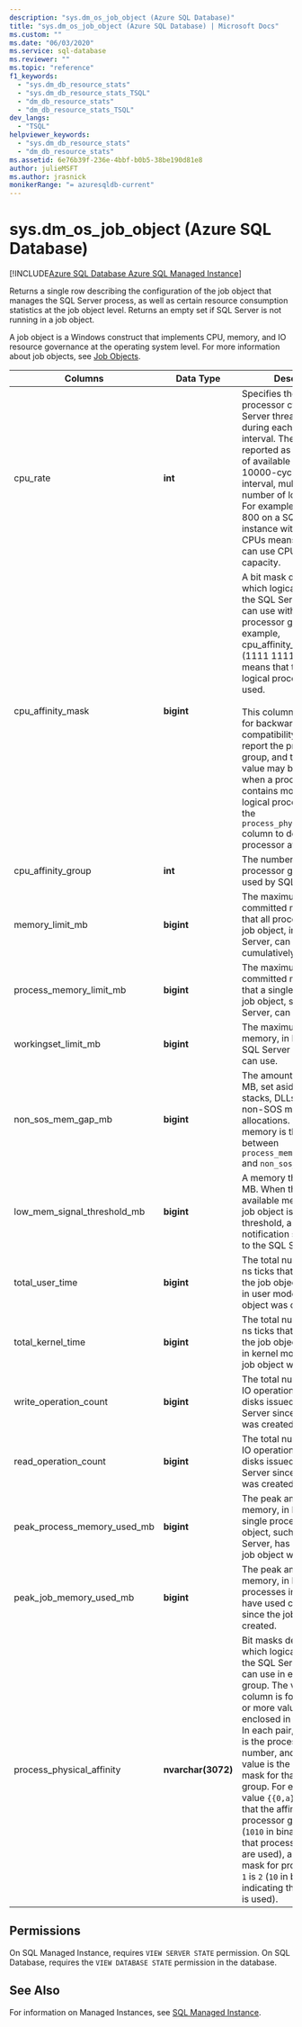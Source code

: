 ```yaml
---
description: "sys.dm_os_job_object (Azure SQL Database)"
title: "sys.dm_os_job_object (Azure SQL Database) | Microsoft Docs"
ms.custom: ""
ms.date: "06/03/2020"
ms.service: sql-database
ms.reviewer: ""
ms.topic: "reference"
f1_keywords: 
  - "sys.dm_db_resource_stats"
  - "sys.dm_db_resource_stats_TSQL"
  - "dm_db_resource_stats"
  - "dm_db_resource_stats_TSQL"
dev_langs: 
  - "TSQL"
helpviewer_keywords: 
  - "sys.dm_db_resource_stats"
  - "dm_db_resource_stats"
ms.assetid: 6e76b39f-236e-4bbf-b0b5-38be190d81e8
author: julieMSFT
ms.author: jrasnick
monikerRange: "= azuresqldb-current"
---
```

# sys.dm_os_job_object (Azure SQL Database)
[!INCLUDE[Azure SQL Database Azure SQL Managed Instance](../../includes/applies-to-version/asdb-asdbmi.md)]

Returns a single row describing the configuration of the job object that manages the SQL Server process, as well as certain resource consumption statistics at the job object level. Returns an empty set if SQL Server is not running in a job object.

A job object is a Windows construct that implements CPU, memory, and IO resource governance at the operating system level. For more information about job objects, see [Job Objects](/windows/desktop/ProcThread/job-objects).
  
|Columns|Data Type|Description|  
|-------------|---------------|-----------------|  
|cpu_rate|**int**|Specifies the portion of processor cycles that SQL Server threads can use during each scheduling interval. The value is reported as a percentage of available cycles within a 10000-cycle scheduling interval, multiplied by the number of logical CPUs. For example, the value 800 on a SQL Server instance with 8 logical CPUs means that threads can use CPUs are their full capacity.|
|cpu_affinity_mask|**bigint**|A bit mask describing which logical processors the SQL Server process can use within the processor group. For example, cpu_affinity_mask 255 (1111 1111 in binary) means that the first eight logical processors can be used. <br /><br />This column is provided for backwards compatibility. It does not report the processor group, and the reported value may be incorrect when a processor group contains more than 64 logical processors. Use the `process_physical_affinity` column to determine processor affinity instead.|
|cpu_affinity_group|**int**|The number of the processor group that is used by SQL Server.|
|memory_limit_mb|**bigint**|The maximum amount of committed memory, in MB, that all processes in the job object, including SQL Server, can use cumulatively.| 
|process_memory_limit_mb |**bigint**|The maximum amount of committed memory, in MB, that a single process in the job object, such as SQL Server, can use.|
|workingset_limit_mb |**bigint**|The maximum amount of memory, in MB, that the SQL Server working set can use.|
|non_sos_mem_gap_mb|**bigint**|The amount of memory, in MB, set aside for thread stacks, DLLs, and other non-SOS memory allocations. SOS target memory is the difference between `process_memory_limit_mb` and `non_sos_mem_gap_mb`.| 
|low_mem_signal_threshold_mb|**bigint**|A memory threshold, in MB. When the amount of available memory for the job object is below this threshold, a low memory notification signal is sent to the SQL Server process. |
|total_user_time|**bigint**|The total number of 100 ns ticks that threads within the job object have spent in user mode, since the job object was created. |
|total_kernel_time |**bigint**|The total number of 100 ns ticks that threads within the job object have spent in kernel mode, since the job object was created. |
|write_operation_count |**bigint**|The total number of write IO operations on local disks issued by SQL Server since the job object was created. |
|read_operation_count |**bigint**|The total number of read IO operations on local disks issued by SQL Server since the job object was created. |
|peak_process_memory_used_mb|**bigint**|The peak amount of memory, in MB, that a single process in the job object, such as SQL Server, has used since the job object was created.| 
|peak_job_memory_used_mb|**bigint**|The peak amount of memory, in MB, that all processes in the job object have used cumulatively since the job object was created.|
|process_physical_affinity|**nvarchar(3072)**|Bit masks describing which logical processors the SQL Server process can use in each processor group. The value in this column is formed by one or more value pairs, each enclosed in curly brackets. In each pair, the first value is the processor group number, and the second value is the affinity bit mask for that processor group. For example, the value `{{0,a}{1,2}}` means that the affinity mask for processor group `0` is `a` (`1010` in binary, indicating that processors 2 and 4 are used), and the affinity mask for processor group `1` is `2` (`10` in binary, indicating that processor 2 is used).|
  
## Permissions  
On SQL Managed Instance, requires `VIEW SERVER STATE` permission. 
On SQL Database, requires the `VIEW DATABASE STATE` permission in the database.  
 
## See Also  

For information on Managed Instances, see [SQL Managed Instance](/azure/sql-database/sql-database-managed-instance).

